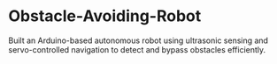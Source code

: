 # Obstacle-Avoiding-Robot
Built an Arduino-based autonomous robot using ultrasonic sensing and servo-controlled navigation to detect and bypass obstacles efficiently.

